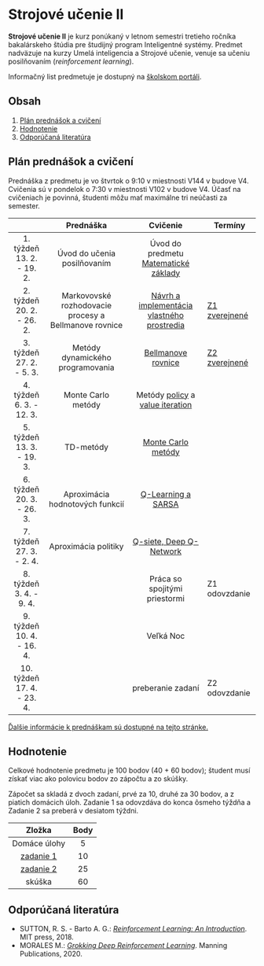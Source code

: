 # Strojové učenie II

**Strojové učenie II** je kurz ponúkaný v letnom semestri tretieho ročníka bakalárskeho štúdia pre študijný program Inteligentné systémy. Predmet nadväzuje na kurzy Umelá inteligencia a Strojové učenie, venuje sa učeniu posilňovaním (*reinforcement learning*).

Informačný list predmetuje je dostupný na [školskom portáli](https://maisportal.tuke.sk/portal/studijneProgramy.mais).

## Obsah
1. [Plán prednášok a cvičení](#plan)
2. [Hodnotenie](#grading)
3. [Odporúčaná literatúra](#textbooks)

## Plán prednášok a cvičení <a name="plan"></a>

Prednáška z predmetu je vo štvrtok o 9:10 v miestnosti V144 v budove V4. Cvičenia sú v pondelok o 7:30 v miestnosti V102 v budove V4. Účasť na cvičeniach je povinná, študenti môžu mať maximálne tri neúčasti za semester.

|                               |                       Prednáška                       |                  Cvičenie                  |            Termíny             |
|:-----------------------------:|:-----------------------------------------------------:|:------------------------------------------:|--------------------------------|
|  1. týždeň<br>13. 2. - 19. 2. |              Úvod do učenia posilňovaním              |  Úvod do predmetu<br>[Matematické základy](https://marian.mach.website.tuke.sk/presentations/su2/prez-matrep.pdf)   |                                |
|  2. týždeň<br>20. 2. - 26. 2. | Markovovské rozhodovacie procesy a Bellmanove rovnice | [Návrh a implementácia vlastného prostredia](labs/lab02-creating-environments.ipynb) | [Z1 zverejnené](assignments/assignment1.md)                  |
|  3. týždeň<br>27. 2. - 5. 3.  |            Metódy dynamického programovania           |             [Bellmanove rovnice](labs/lab03-bellman-equation.ipynb)             | [Z2 zverejnené](assignments/assignment2.md)                  |
|  4. týždeň<br>6. 3. - 12. 3.  |                   Monte Carlo metódy                  |       Metódy [policy](labs/lab04a-policy-iteration.ipynb) a [value iteration](labs/lab04b-value-iteration.ipynb)      |                                |
|  5. týždeň<br>13. 3. - 19. 3. |				        TD-metódy  		    			|             [Monte Carlo metódy](labs/lab05-monte-carlo.ipynb)             |                                |
|  6. týždeň<br>20. 3. - 26. 3. |            Aproximácia hodnotových funkcií            |             [Q-Learning a SARSA](labs/lab06-q-learning-and-sarsa.ipynb)             |                                |
|  7. týždeň<br>27. 3. - 2. 4.  |                  Aproximácia politiky                 |           [Q-siete, Deep Q-Network](labs/lab07-q-networks.ipynb)          |                                |
|  8. týždeň<br>3. 4. - 9. 4.   |                                                       |        Práca so spojitými priestormi       | Z1 odovzdanie                  |
|  9. týždeň<br>10. 4. - 16. 4. |                                                       |                 Veľká Noc                  |                                |
| 10. týždeň<br>17. 4. - 23. 4. |                                                       |              preberanie zadaní             | Z2 odovzdanie                  |

[Ďalšie informácie k prednáškam sú dostupné na tejto stránke.](https://marian.mach.website.tuke.sk/course-mlII-en.html)

## Hodnotenie <a name="grading"></a>

Celkové hodnotenie predmetu je 100 bodov (40 + 60 bodov); študent musí získať viac ako polovicu bodov zo zápočtu a zo skúšky.

Zápočet sa skladá z dvoch zadaní, prvé za 10, druhé za 30 bodov, a z piatich domácich úloh. Zadanie 1 sa odovzdáva do konca ôsmeho týždňa a Zadanie 2 sa preberá v desiatom týždni.

|                  Zložka                 | Body |
|:---------------------------------------:|:----:|
| Domáce úlohy							  |   5  |
| [zadanie 1](assignments/assignment1.md) |  10  |
| [zadanie 2](assignments/assignment2.md) |  25  |
| skúška                                  |  60  |

## Odporúčaná literatúra <a name="textbooks"></a>
* SUTTON, R. S. - Barto A. G.: [*Reinforcement Learning: An Introduction*](http://www.andrew.cmu.edu/course/10-703/textbook/BartoSutton.pdf). MIT press, 2018.
* MORALES M.: [*Grokking Deep Reinforcement Learning*](https://www.amazon.com/Grokking-Reinforcement-Learning-Miguel-Morales/dp/1617295450). Manning Publications, 2020.
